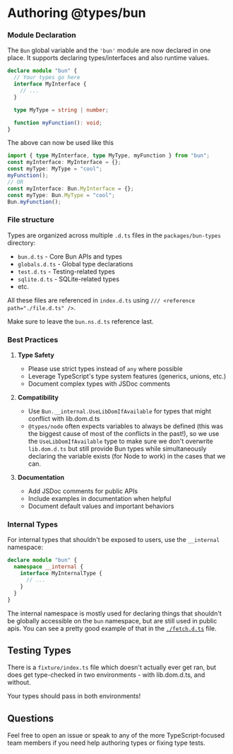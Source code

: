 # Authoring @types/bun

### Module Declaration

The `Bun` global variable and the `'bun'` module are now declared in one place. It supports declaring types/interfaces and also runtime values.

```typescript
declare module "bun" {
  // Your types go here
  interface MyInterface {
    // ...
  }

  type MyType = string | number;

  function myFunction(): void;
}
```

The above can now be used like this

```ts
import { type MyInterface, type MyType, myFunction } from "bun";
const myInterface: MyInterface = {};
const myType: MyType = "cool";
myFunction();
// OR
const myInterface: Bun.MyInterface = {};
const myType: Bun.MyType = "cool";
Bun.myFunction();
```

### File structure

Types are organized across multiple `.d.ts` files in the `packages/bun-types` directory:

- `bun.d.ts` - Core Bun APIs and types
- `globals.d.ts` - Global type declarations
- `test.d.ts` - Testing-related types
- `sqlite.d.ts` - SQLite-related types
- etc.

All these files are referenced in `index.d.ts` using `/// <reference path="./file.d.ts" />`.

Make sure to leave the `bun.ns.d.ts` reference last.

### Best Practices

1. **Type Safety**

   - Please use strict types instead of `any` where possible
   - Leverage TypeScript's type system features (generics, unions, etc.)
   - Document complex types with JSDoc comments

2. **Compatibility**

   - Use `Bun.__internal.UseLibDomIfAvailable` for types that might conflict with lib.dom.d.ts
   - `@types/node` often expects variables to always be defined (this was the biggest cause of most of the conflicts in the past!), so we use the `UseLibDomIfAvailable` type to make sure we don't overwrite `lib.dom.d.ts` but still provide Bun types while simultaneously declaring the variable exists (for Node to work) in the cases that we can.

3. **Documentation**
   - Add JSDoc comments for public APIs
   - Include examples in documentation when helpful
   - Document default values and important behaviors

### Internal Types

For internal types that shouldn't be exposed to users, use the `__internal` namespace:

```typescript
declare module "bun" {
  namespace __internal {
    interface MyInternalType {
      // ...
    }
  }
}
```

The internal namespace is mostly used for declaring things that shouldn't be globally accessible on the `bun` namespace, but are still used in public apis. You can see a pretty good example of that in the [`./fetch.d.ts`](./fetch.d.ts) file.

## Testing Types

There is a `fixture/index.ts` file which doesn't actually ever get ran, but does get type-checked in two environments - with lib.dom.d.ts, and without.

Your types should pass in both environments!

## Questions

Feel free to open an issue or speak to any of the more TypeScript-focused team members if you need help authoring types or fixing type tests.
